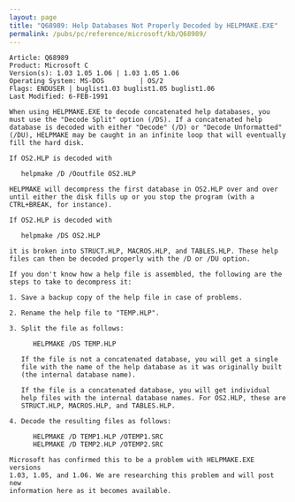 ```yaml
---
layout: page
title: "Q68989: Help Databases Not Properly Decoded by HELPMAKE.EXE"
permalink: /pubs/pc/reference/microsoft/kb/Q68989/
---
```


	Article: Q68989
	Product: Microsoft C
	Version(s): 1.03 1.05 1.06 | 1.03 1.05 1.06
	Operating System: MS-DOS         | OS/2
	Flags: ENDUSER | buglist1.03 buglist1.05 buglist1.06
	Last Modified: 6-FEB-1991
	
	When using HELPMAKE.EXE to decode concatenated help databases, you
	must use the "Decode Split" option (/DS). If a concatenated help
	database is decoded with either "Decode" (/D) or "Decode Unformatted"
	(/DU), HELPMAKE may be caught in an infinite loop that will eventually
	fill the hard disk.
	
	If OS2.HLP is decoded with
	
	   helpmake /D /Ooutfile OS2.HLP
	
	HELPMAKE will decompress the first database in OS2.HLP over and over
	until either the disk fills up or you stop the program (with a
	CTRL+BREAK, for instance).
	
	If OS2.HLP is decoded with
	
	   helpmake /DS OS2.HLP
	
	it is broken into STRUCT.HLP, MACROS.HLP, and TABLES.HLP. These help
	files can then be decoded properly with the /D or /DU option.
	
	If you don't know how a help file is assembled, the following are the
	steps to take to decompress it:
	
	1. Save a backup copy of the help file in case of problems.
	
	2. Rename the help file to "TEMP.HLP".
	
	3. Split the file as follows:
	
	      HELPMAKE /DS TEMP.HLP
	
	   If the file is not a concatenated database, you will get a single
	   file with the name of the help database as it was originally built
	   (the internal database name).
	
	   If the file is a concatenated database, you will get individual
	   help files with the internal database names. For OS2.HLP, these are
	   STRUCT.HLP, MACROS.HLP, and TABLES.HLP.
	
	4. Decode the resulting files as follows:
	
	      HELPMAKE /D TEMP1.HLP /OTEMP1.SRC
	      HELPMAKE /D TEMP2.HLP /OTEMP2.SRC
	
	Microsoft has confirmed this to be a problem with HELPMAKE.EXE versions
	1.03, 1.05, and 1.06. We are researching this problem and will post new
	information here as it becomes available.
